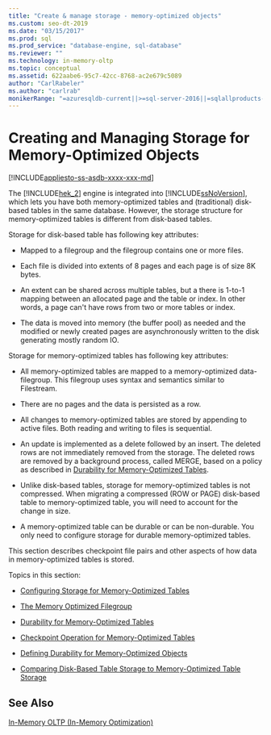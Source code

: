 ```yaml
---
title: "Create & manage storage - memory-optimized objects"
ms.custom: seo-dt-2019
ms.date: "03/15/2017"
ms.prod: sql
ms.prod_service: "database-engine, sql-database"
ms.reviewer: ""
ms.technology: in-memory-oltp
ms.topic: conceptual
ms.assetid: 622aabe6-95c7-42cc-8768-ac2e679c5089
author: "CarlRabeler"
ms.author: "carlrab"
monikerRange: "=azuresqldb-current||>=sql-server-2016||=sqlallproducts-allversions||>=sql-server-linux-2017||=azuresqldb-mi-current"
---
```

# Creating and Managing Storage for Memory-Optimized Objects
[!INCLUDE[appliesto-ss-asdb-xxxx-xxx-md](../../includes/appliesto-ss-asdb-xxxx-xxx-md.md)]

  The [!INCLUDE[hek_2](../../includes/hek-2-md.md)] engine is integrated into [!INCLUDE[ssNoVersion](../../includes/ssnoversion-md.md)], which lets you have both memory-optimized tables and (traditional) disk-based tables in the same database. However, the storage structure for memory-optimized tables is different from disk-based tables.  
  
 Storage for disk-based table has following key attributes:  
  
-   Mapped to a filegroup and the filegroup contains one or more files.  
  
-   Each file is divided into extents of 8 pages and each page is of size 8K bytes.  
  
-   An extent can be shared across multiple tables, but a there is 1-to-1 mapping between an allocated page and the table or index. In other words, a page can't have rows from two or more tables or index.  
  
-   The data is moved into memory (the buffer pool) as needed and the modified or newly created pages are asynchronously written to the disk generating mostly random IO.  
  
 Storage for memory-optimized tables has following key attributes:  
  
-   All memory-optimized tables are mapped to a memory-optimized data-filegroup. This filegroup uses syntax and semantics similar to Filestream.  
  
-   There are no pages and the data is persisted as a row.  
  
-   All changes to memory-optimized tables are stored by appending to active files. Both reading and writing to files is sequential.  
  
-   An update is implemented as a delete followed by an insert. The deleted rows are not immediately removed from the storage. The deleted rows are removed by a background process, called MERGE, based on a policy as described in [Durability for Memory-Optimized Tables](../../relational-databases/in-memory-oltp/durability-for-memory-optimized-tables.md).  
  
-   Unlike disk-based tables, storage for memory-optimized tables is not compressed. When migrating a compressed (ROW or PAGE) disk-based table to memory-optimized table, you will need to account for the change in size.  
  
-   A memory-optimized table can be durable or can be non-durable. You only need to configure storage for durable memory-optimized tables.  
  
 This section describes checkpoint file pairs and other aspects of how data in memory-optimized tables is stored.  
  
 Topics in this section:  
  
-   [Configuring Storage for Memory-Optimized Tables](../../relational-databases/in-memory-oltp/configuring-storage-for-memory-optimized-tables.md)  
  
-   [The Memory Optimized Filegroup](../../relational-databases/in-memory-oltp/the-memory-optimized-filegroup.md)  
  
-   [Durability for Memory-Optimized Tables](../../relational-databases/in-memory-oltp/durability-for-memory-optimized-tables.md)  
  
-   [Checkpoint Operation for Memory-Optimized Tables](../../relational-databases/in-memory-oltp/checkpoint-operation-for-memory-optimized-tables.md)  
  
-   [Defining Durability for Memory-Optimized Objects](../../relational-databases/in-memory-oltp/defining-durability-for-memory-optimized-objects.md)  
  
-   [Comparing Disk-Based Table Storage to Memory-Optimized Table Storage](../../relational-databases/in-memory-oltp/comparing-disk-based-table-storage-to-memory-optimized-table-storage.md)  
  
## See Also  
 [In-Memory OLTP &#40;In-Memory Optimization&#41;](../../relational-databases/in-memory-oltp/in-memory-oltp-in-memory-optimization.md)  
  
  
